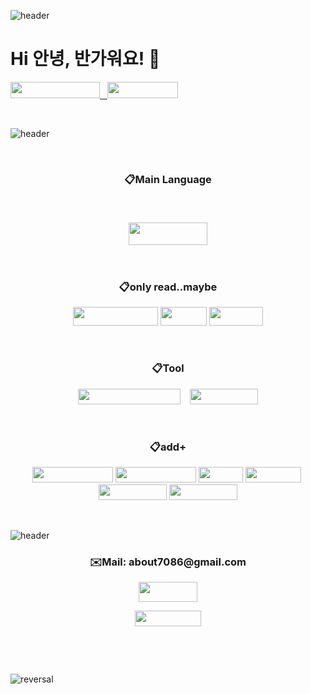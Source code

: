 ![header](https://capsule-render.vercel.app/api?type=waving&color=auto&height=300&section=header&text=welcome!&fontSize=90&animation=fadeIn&fontAlignY=38&desc=Sehyun's%20GitHub%20GateWay&descAlignY=51&descAlign=62)

<h1>Hi 안녕, 반가워요! 🤗</h1>


<p><a style="text-align: -webkit-center;" href="https://blog.naver.com/kimsehyun34" target="_blank" rel="noopener">&nbsp; &nbsp;<img src="https://img.shields.io/badge/Naver blog-03C75A?style=flat-square&amp;logo=Naver&amp;logoColor=FFFFFF" width="113" height="26" /></a><a href="https://hits.seeyoufarm.com"> <img style="float: left;" src="https://hits.seeyoufarm.com/api/count/incr/badge.svg?url=https%3A%2F%2Fgithub.com%2FFURY312&amp;count_bg=%235264A8&amp;title_bg=%23222141&amp;icon=github.svg&amp;icon_color=%23E7E7E7&amp;title=hits&amp;edge_flat=false" width="143" height="26" /></a></p>

<p>&nbsp;</p>

![header](https://capsule-render.vercel.app/api?type=rect&color=gradient&height=1)<!-- 언어설명 -->

<p>&nbsp;</p>

<h3 align="center">📋Main Language<br />
<p>&nbsp;</p>
<p><img src="https://img.shields.io/badge/Python-3776AB?style=for-the-badge&amp;logo=Python&amp;logoColor=white" width="126" height="36" /></p></h3>
<p>&nbsp;</p>
<h3 align="center">📋only read..maybe</h3>
<p align="center"><img src="https://img.shields.io/badge/javascript-F7DF1E?style=for-the-badge&amp;logo=javascript&amp;logoColor=black" width="136" height="30" /> <img src="https://img.shields.io/badge/css-1572B6?style=for-the-badge&amp;logo=css3&amp;logoColor=white" width="74" height="30" /> <img src="https://img.shields.io/badge/html-E34F26?style=for-the-badge&amp;logo=html5&amp;logoColor=white" width="86" height="30" /></p>

<p>&nbsp;</p>
<h3 align="center">📋Tool</h3>
<p align="center"><img src="https://img.shields.io/badge/Visual Studio Code-007ACC?style=flat-square&amp;logo=Visual Studio Code&amp;logoColor=" width="164" height="25" />&nbsp; &nbsp;&nbsp;<img src="https://img.shields.io/badge/Windows 11-0078D4?style=flat-square&amp;logo=Windows 11&amp;logoColor=FFFFFF" width="109" height="25" /></p>

<p>&nbsp;</p>
<h3 align="center">📋add+</h3>
<p align="center"><img src="https://img.shields.io/badge/Amazon AWS-232F3E?style=flat-square&amp;logo=Amazon AWS&amp;logoColor=" width="129" height="25" />&nbsp;<img src="https://img.shields.io/badge/Amazon AWS-232F3E?style=flat-square&amp;logo=Amazon EC2&amp;logoColor=" width="129" height="25" /> <img src="https://img.shields.io/badge/Unity-FFFFFF?style=flat-square&amp;logo=Unity&amp;logoColor=000000" width="71" height="25" /> <img src="https://img.shields.io/badge/Blender-F5792A?style=flat-square&amp;logo=Blender&amp;logoColor=FFFFFF" width="89" height="25" />&nbsp;<img src="https://img.shields.io/badge/Lightroom-041E42?style=flat-square&amp;logo=Adobe Lightroom&amp;logoColor=FFFFFF" width="109" height="25" />&nbsp;<img src="https://img.shields.io/badge/Photoshop-041E42?style=flat-square&amp;logo=Adobe Photoshop&amp;logoColor=FFFFFF" width="109" height="25" /></p>

<p>&nbsp;</p>

![header](https://capsule-render.vercel.app/api?type=rect&color=gradient&height=1)<!-- 메일 -->

<h3 align="center">✉️Mail: about7086@gmail.com</h3>

<p align="center"><a href="mailto:about7086@gmail.com"> <img src="https://img.shields.io/badge/Gmail-d14836?style=flat-square&amp;logo=Gmail&amp;logoColor=white&amp;link=about7086@gmail.com" width="94" height="32" /> </a></p>

<p align="center"><a style="text-align: -webkit-center;" href="https://www.instagram.com/kim_sehyun_34/" target="_blank" rel="noopener"><img src="https://img.shields.io/badge/Instagram-E4405F?style=flat-square&amp;logo=Instagram&amp;logoColor=FFF" width="106" height="25" /></a></p>

<p>&nbsp;</p>
<p>&nbsp;</p>

![reversal](https://capsule-render.vercel.app/api?type=waving&section=footer&color=auto)
